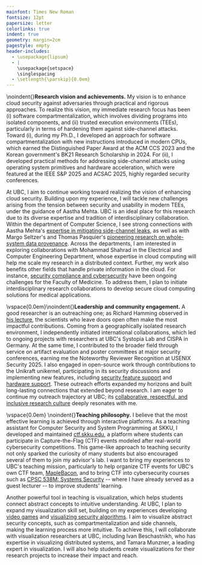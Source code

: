```yaml
---
mainfont: Times New Roman
fontsize: 12pt
papersize: letter
colorlinks: true
indent: true
geometry: margin=2cm
pagestyle: empty
header-includes:
  - \usepackage{lipsum}
  - |
    \usepackage{setspace}
    \singlespacing
  - \setlength{\parskip}{0.0em}
---
```


<!-- markdownlint-disable MD041 MD005 MD013 -->

\noindent{}**Research vision and achievements.** My vision is to enhance cloud security against adversaries through practical and rigorous approaches. To realize this vision, my immediate research focus has been (i) software compartmentalization, which involves dividing programs into isolated components, and (ii) trusted execution environments (TEEs), particularly in terms of hardening them against side-channel attacks. Toward (i), during my Ph.D., I developed an approach for software compartmentalization with new instructions introduced in modern CPUs, which earned the Distinguished Paper Award at the ACM CCS 2023 and the Korean government's BK21 Research Scholarship in 2024. For (ii), I developed practical methods for addressing side-channel attacks using operating system primitives and hardware acceleration, which were featured at the IEEE S&P 2025 and ACSAC 2025, highly regarded security conferences.

At UBC, I aim to continue working toward realizing the vision of enhancing cloud security. Building upon my experience, I will tackle new challenges arising from the tension between security and usability in modern TEEs, under the guidance of Aastha Mehta. UBC is an ideal place for this research due to its diverse expertise and tradition of interdisciplinary collaboration. Within the department of Computer Science, I see strong connections with Aastha Mehta's [expertise in mitigating side-channel leaks](https://www.cs.ubc.ca/news/2021/11/dr-aastha-mehta-secured-her-data-privacy-and-systems-talent), as well as with Margo Seltzer's and Thomas Pasquier's [pioneering research on whole-system data provenance](https://www.cs.ubc.ca/news/2023/04/dr-margo-seltzer-wins-award-her-far-reaching-contributions-computer-science). Across the departments, I am interested in exploring collaborations with Mohammad Shahrad in the Electrical and Computer Engineering Department, whose expertise in cloud computing will help me scale my research in a distributed context. Further, my work also benefits other fields that handle private information in the cloud. For instance, [security compliance and cybersecurity](https://mednet.med.ubc.ca/announcements/community-update/introducing-the-new-faculty-of-medicine-it-governance-security-policy/) have been ongoing challenges for the Faculty of Medicine. To address them, I plan to initiate interdisciplinary research collaborations to develop secure cloud computing solutions for medical applications.

\vspace{0.0em}\noindent{}**Leadership and community engagement.** A good researcher is an outreaching one; as Richard Hamming observed in [his lecture](https://www.cs.virginia.edu/~robins/YouAndYourResearch.html), the scientists who leave doors open often make the most impactful contributions. Coming from a geographically isolated research environment, I independently initiated international collaborations, which led to ongoing projects with researchers at UBC's Systopia Lab and CISPA in Germany. At the same time, I contributed to the broader field through service on artifact evaluation and poster committees at major security conferences, earning me the Noteworthy Reviewer Recognition at USENIX Security 2025. I also engaged in open-source work through contributions to the Unikraft unikernel, participating in its security discussions and implementing new features, including [security feature support](https://github.com/unikraft/unikraft/pull/1094) and [hardware support](https://github.com/unikraft/unikraft/pull/1124). These outreach efforts expanded my horizons and built long-lasting connections that extended beyond research. I am eager to continue my outreach trajectory at UBC; its [collaborative, respectful, and inclusive research culture](https://strategicplan.ubc.ca/strategy-10-research-culture/) deeply resonates with me.

\vspace{0.0em} \noindent{}**Teaching philosophy.** I believe that the most effective learning is achieved through interactive platforms. As a teaching assistant for Computer Security and System Programming at SKKU, I developed and maintained [ctf.skku.edu](http://ctf.skku.edu), a platform where students can participate in Capture-the-Flag (CTF) events modeled after real-world cybersecurity competitions. This game-like approach to teaching security not only sparked the curiosity of many students but also encouraged several of them to join my advisor's lab. I want to bring my experiences to UBC's teaching mission, particularly to help organize CTF events for UBC's own CTF team, [MapleBacon](https://maplebacon.org/), and to bring CTF into cybersecurity courses such as [CPSC 538M: Systems Security](https://aasthakm.github.io/courses/cpsc538m.html) -- where I have already served as a guest lecturer -- to improve students' learning.

Another powerful tool in teaching is visualization, which helps students connect abstract concepts to intuitive understanding. At UBC, I plan to expand my visualization skill set, building on my experiences developing [video games](https://cafemanhzu.itch.io/) and [visualizing security algorithms](https://github.com/kha-dinh/ORAM-Visualization). I aim to visualize abstract security concepts, such as compartmentalization and side channels, making the learning process more intuitive. To achieve this, I will collaborate with visualization researchers at UBC, including Ivan Beschastnikh, who has expertise in visualizing distributed systems, and Tamara Munzner, a leading expert in visualization. I will also help students create visualizations for their research projects to increase their impact and reach.
